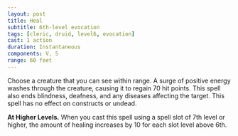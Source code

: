 ```yaml
---
layout: post
title: Heal
subtitle: 6th-level evocation
tags: [cleric, druid, level6, evocation]
cast: 1 action
duration: Instantaneous
components: V, S
range: 60 feet
---
```

Choose a creature that you can see within range. A surge of positive energy washes through the creature, causing it to regain 70 hit points. This spell also ends blindness, deafness, and any diseases affecting the target. This spell has no effect on constructs or undead.

**At Higher Levels.** When you cast this spell using a spell slot of 7th level or higher, the amount of healing increases by 10 for each slot level above 6th.